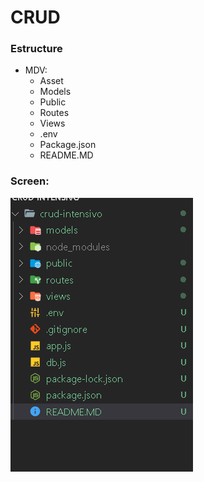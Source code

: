 # CRUD 
### Estructure
- MDV:
    - Asset
    - Models
    - Public
    - Routes
    - Views
    - .env
    - Package.json
    - README.MD

### Screen:

<img src='./asset/Screenshot_2.png'/>